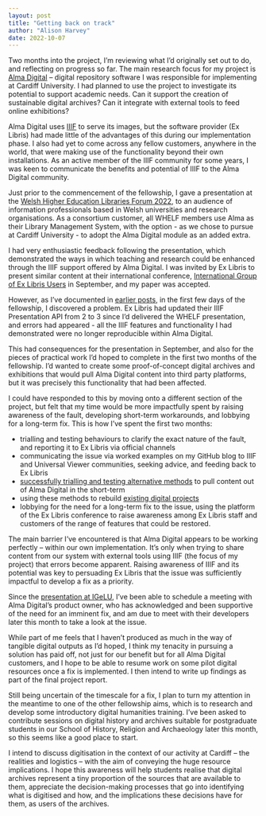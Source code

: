 ```yaml
---
layout: post
title: "Getting back on track"
author: "Alison Harvey"
date: 2022-10-07
---
```

Two months into the project, I’m reviewing what I’d originally set out to do, and reflecting on progress so far. The main research focus for my project is [Alma Digital](https://librarysearch.cardiff.ac.uk/discovery/collectionDiscovery?vid=44WHELF_CAR:44WHELF_CAR_VU1) – digital repository software I was responsible for implementing at Cardiff University. I had planned to use the project to investigate its potential to support academic needs. Can it support the creation of sustainable digital archives? Can it integrate with external tools to feed online exhibitions? 
<!--more--> 
Alma Digital uses [IIIF](https://iiif.io/) to serve its images, but the software provider (Ex Libris) had made little of the advantages of this during our implementation phase. I also had yet to come across any fellow customers, anywhere in the world, that were making use of the functionality beyond their own installations. As an active member of the IIIF community for some years, I was keen to communicate the benefits and potential of IIIF to the Alma Digital community. 

Just prior to the commencement of the fellowship, I gave a presentation at the [Welsh Higher Education Libraries Forum 2022](https://www.youtube.com/watch?v=ywI3tkFO-ts), to an audience of information professionals based in Welsh universities and research organisations. As a consortium customer, all WHELF members use Alma as their Library Management System, with the option - as we chose to pursue at Cardiff University - to adopt the Alma Digital module as an added extra.

I had very enthusiastic feedback following the presentation, which demonstrated the ways in which teaching and research could be enhanced through the IIIF support offered by Alma Digital. I was invited by Ex Libris to present similar content at their international conference, [International Group of Ex Libris Users](https://igelu.org/event/2022-annual-conference/) in September, and my paper was accepted.

However, as I’ve documented in [earlier posts](https://aeh0.github.io/experiiiments/2022/08/08/universal-viewer.html), in the first few days of the fellowship, I discovered a problem. Ex Libris had updated their IIIF Presentation API from 2 to 3 since I’d delivered the WHELF presentation, and errors had appeared - all the IIIF features and functionality I had demonstrated were no longer reproducible within Alma Digital. 

This had consequences for the presentation in September, and also for the pieces of practical work I’d hoped to complete in the first two months of the fellowship. I’d wanted to create some proof-of-concept digital archives and exhibitions that would pull Alma Digital content into third party platforms, but it was precisely this functionality that had been affected.

I could have responded to this by moving onto a different section of the project, but felt that my time would be more impactfully spent by raising awareness of the fault, developing short-term workarounds, and lobbying for a long-term fix. This is how I’ve spent the first two months:

-	trialling and testing behaviours to clarify the exact nature of the fault, and reporting it to Ex Libris via official channels
-	communicating the issue via worked examples on my GitHub blog to IIIF and Universal Viewer communities, seeking advice, and feeding back to Ex Libris
-	[successfully trialling and testing alternative methods](https://aeh0.github.io/experiiiments/2022/09/13/universal-viewer-2.html) to pull content out of Alma Digital in the short-term
-	using these methods to rebuild [existing digital projects](https://xerte.cardiff.ac.uk/play_17356)
-	lobbying for the need for a long-term fix to the issue, using the platform of the Ex Libris conference to raise awareness among Ex Libris staff and customers of the range of features that could be restored.


The main barrier I’ve encountered is that Alma Digital appears to be working perfectly – within our own implementation. It’s only when trying to share content from our system with external tools using IIIF (the focus of my project) that errors become apparent. Raising awareness of IIIF and its potential was key to persuading Ex Libris that the issue was sufficiently impactful to develop a fix as a priority.

Since the [presentation at IGeLU](https://vimeo.com/756243360), I’ve been able to schedule a meeting with Alma Digital’s product owner, who has acknowledged and been supportive of the need for an imminent fix, and am due to meet with their developers later this month to take a look at the issue.

While part of me feels that I haven’t produced as much in the way of tangible digital outputs as I’d hoped, I think my tenacity in pursuing a solution has paid off, not just for our benefit but for all Alma Digital customers, and I hope to be able to resume work on some pilot digital resources once a fix is implemented. I then intend to write up findings as part of the final project report.

Still being uncertain of the timescale for a fix, I plan to turn my attention in the meantime to one of the other fellowship aims, which is to research and develop some introductory digital humanities training. I’ve been asked to contribute sessions on digital history and archives suitable for postgraduate students in our School of History, Religion and Archaeology later this month, so this seems like a good place to start.

I intend to discuss digitisation in the context of our activity at Cardiff – the realities and logistics – with the aim of conveying the huge resource implications. I hope this awareness will help students realise that digital archives represent a tiny proportion of the sources that are available to them, appreciate the decision-making processes that go into identifying what is digitised and how, and the implications these decisions have for them, as users of the archives. 

